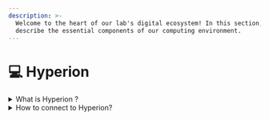 ```yaml
---
description: >-
  Welcome to the heart of our lab's digital ecosystem! In this section, we'll
  describe the essential components of our computing environment.
---
```


# 💻 Hyperion

<details>

<summary>What is Hyperion ? </summary>

Hyperion is an HPC cluster( High Performance Computing). A cluster is a network of connected computers, working together to tackle complex tasks. It's like a digital powerhouse that amplifies our ability to process data and run computationally intensive simulations.

</details>

<details>

<summary>How to connect to Hyperion?</summary>



Our cluster comprises five distinct servers, each with its own set of capabilities:

1.  **Himm Server:**

    * Packed with numerous CPUs, the Himm server is a computational powerhouse, although it doesn't house GPUs. Ideal for CPU-intensive tasks, this server awaits your commands.

    URL command line : iribhm-himm01.hpda.ulb.ac.be\
    Jupyter Lab adress : [http://iribhm-himm01.hpda.ulb.ac.be:8000/jupyter/hub/login](http://iribhm-himm01.hpda.ulb.ac.be:8000/jupyter/hub/login)\

2.  **GPU01 Server:**

    * Equipped with both CPUs and GPUs, GPU01 is your go-to for tasks that demand the parallel processing might of graphical processing units.&#x20;

    URL command line : iribhm-gpu01.hpda.ulb.ac.be\
    Jupyter Lab adress : [http://so-iribhm-gpu01.hpda.ulb.ac.be:8000/jupyter/hub/login](http://so-iribhm-gpu01.hpda.ulb.ac.be:8000/jupyter/hub/login)\

3.  **GPU02 Server:**

    * Similar to GPU01, this server boasts a combination of CPUs and GPUs, providing you with additional resources for parallel computing.&#x20;

    URL command line : iribhm-gpu02.hpda.ulb.ac.be\
    Jupyter Lab adress : [http://iribhm-gpu02.hpda.ulb.ac.be:8000/jupyter/hub/login](http://iribhm-gpu02.hpda.ulb.ac.be:8000/jupyter/hub/login)\

4.  **GPU03 Server:**

    * Another hub for combined CPU and GPU capabilities.

    URL command line : iribhm-gpu03.hpda.ulb.ac.be\
    Jupyter Lab adress : [https://iribhm-gpu03.hpda.ulb.ac.be:8000/jupyter/hub/login](https://iribhm-gpu03.hpda.ulb.ac.be:8000/jupyter/hub/login)\

5.  **Builder Server:**

    * Dedicated to the construction of containers (a topic we'll delve into in the next sections), the Builder server plays a crucial role in crafting environments tailored to your specific needs.

    URL command line : iribhm-builder.hpda.ulb.ac.be\
    Jupyter Lab adress : [https://iribhm-builder.hpda.ulb.ac.be:8000/jupyter/hub/login ](https://iribhm-gpu03.hpda.ulb.ac.be:8000/jupyter/hub/login)\


To connect in one of these server, first of all, you will need to connect to the ulb VPN Global Protect, connection steps are taken in [https://support.ulb.be/fr/web/support/-/comment-utiliser-ulb-vpn-](https://support.ulb.be/fr/web/support/-/comment-utiliser-ulb-vpn-)

Next, once connected to the VPN, different options are opened to you. Either, you connect through your basic command line interface.&#x20;

```bash
user:~$ ssh ulbid@<url>
```

your ulbid is the same used to connect to the "Virtual University".&#x20;

Next, depending on which server you want to connect, different urls can be used. These are taken in the bullet section under the corresponding server.



The second option, is to connect throught the jupyter lab interface. Therefore, just paste the link provided in your browser and connect with your ulb creditentials.

</details>

